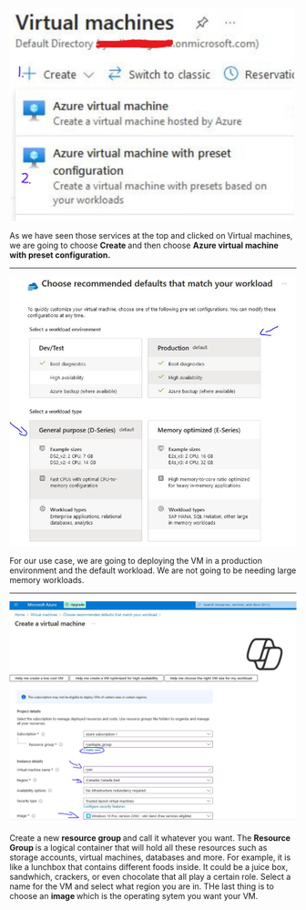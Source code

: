 <img src="/picturesv2/step1.jpg" width="500px" alt="click on create and second option">
<p>
  As we have seen those services at the top and clicked on Virtual machines, we are going to choose <b> Create </b> and then choose <b> Azure virtual machine with preset configuration. </b>
</p>

<hr> 

<img src="/picturesv2/step2.JPG" width="600px" alt="picking size of VM">
<p> 
For our use case, we are going to deploying the VM in a production environment and the default workload. We are not going to be needing large memory workloads. 
</p>

<hr>

<img src="/picturesv2/step3.JPG" width="800px" alt="selections">
<p>
  Create a new <b> resource group </b> and call it whatever you want. The <b> Resource Group </b> is a logical container that will hold all these resources such as storage accounts, virtual machines, databases and more. For example, it is like a lunchbox that contains different foods inside. It could be a juice box, sandwhich, crackers, or even chocolate that all play a certain role. Select a name for the VM and select what region you are in. THe last thing is to choose an <b> image </b> which is the operating sytem you want your VM.     
</p>
